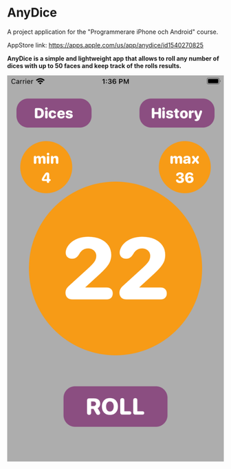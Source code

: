 # AnyDice

A project application for the "Programmerare iPhone och Android" course.

AppStore link: https://apps.apple.com/us/app/anydice/id1540270825

**AnyDice is a simple and lightweight app that allows to roll any number of dices with up to 50 faces and keep track of the rolls results.**

![Image of Yaktocat](AnyDice_01.png)
